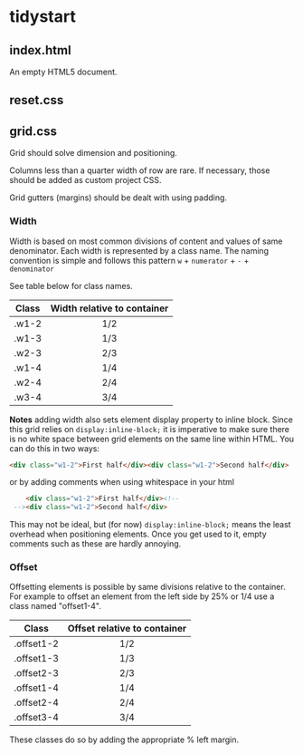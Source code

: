 # tidystart

## index.html
An empty HTML5 document.

## reset.css

## grid.css
Grid should solve dimension and positioning.

Columns less than a quarter width of row are rare. If necessary, those should be added as custom project CSS.

Grid gutters (margins) should be dealt with using padding.

### Width
Width is based on most common divisions of content and values of same denominator.
Each width is represented by a class name. The naming convention is simple and follows this pattern `w` + `numerator` + `-` + `denominator` 

See table below for class names.

|	Class	|	Width relative to container	|
|-----------|:-----------------------------:|
|	.w1-2	|				1/2				|
|	.w1-3 	|				1/3				|
|	.w2-3	|				2/3				|
|	.w1-4 	|				1/4				|
|	.w2-4 	|				2/4				|
|	.w3-4	|				3/4				|

__Notes__ 
adding width also sets element display property to inline block.
Since this grid relies on `display:inline-block;` it is imperative to make sure there is no white space between grid elements on the same line within HTML.
You can do this in two ways:

```html
<div class="w1-2">First half</div><div class="w1-2">Second half</div>
```

or by adding comments when using whitespace in your html

```html
	<div class="w1-2">First half</div><!--
 --><div class="w1-2">Second half</div>
```

This may not be ideal, but (for now) `display:inline-block;` means the least overhead when positioning elements. Once you get used to it, empty comments such as these are hardly annoying.

### Offset
Offsetting elements is possible by same divisions relative to the container.
For example to offset an element from the left side by 25% or 1/4 use a class named "offset1-4".

|	Class		|	Offset relative to container	|
|---------------|:---------------------------------:|
|	.offset1-2	|				1/2					|
|	.offset1-3 	|				1/3					|
|	.offset2-3	|				2/3					|
|	.offset1-4 	|				1/4					|
|	.offset2-4 	|				2/4					|
|	.offset3-4	|				3/4					|

These classes do so by adding the appropriate % left margin.